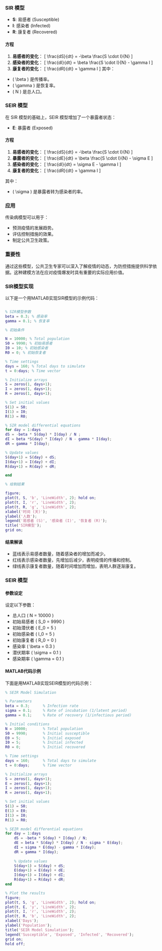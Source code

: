 
### SIR 模型

- **S**: 易感者 (Susceptible)
- **I**: 感染者 (Infected)
- **R**: 康复者 (Recovered)
#### 方程

1. **易感者的变化**：
   \[
   \frac{dS}{dt} = -\beta \frac{S \cdot I}{N}
   \]
1. **感染者的变化**：
   \[
   \frac{dI}{dt} = \beta \frac{S \cdot I}{N} - \gamma I
   \]
1. **康复者的变化**：
   \[
   \frac{dR}{dt} = \gamma I
   \]
其中：
- \( \beta \) 是传播率。
- \( \gamma \) 是恢复率。
- \( N \) 是总人口。

### SEIR 模型

在 SIR 模型的基础上，SEIR 模型增加了一个暴露者状态：

- **E**: 暴露者 (Exposed)

#### 方程

1. **易感者的变化**：
   \[
   \frac{dS}{dt} = -\beta \frac{S \cdot I}{N}
   \]
2. **暴露者的变化**：
   \[
   \frac{dE}{dt} = \beta \frac{S \cdot I}{N} - \sigma E
   \]
3. **感染者的变化**：
   \[
   \frac{dI}{dt} = \sigma E - \gamma I
   \]
4. **康复者的变化**：
   \[
   \frac{dR}{dt} = \gamma I
   \]

其中：
- \( \sigma \) 是暴露者转为感染者的率。

### 应用

传染病模型可以用于：
- 预测疫情的发展趋势。
- 评估控制措施的效果。
- 制定公共卫生政策。

### 重要性

通过这些模型，公共卫生专家可以深入了解疫情的动态，为防控措施提供科学依据。这种建模方法在应对疫情爆发时具有重要的实际应用价值。

### SIR模型实现

以下是一个用MATLAB实现SIR模型的示例代码：

```matlab

% SIR模型参数
beta = 0.3; % 感染率
gamma = 0.1; % 恢复率

% 初始条件

N = 10000; % Total population
S0 = 9990; % 初始易感者
I0 = 10; % 初始感染者
R0 = 0; % 初始恢复者

% Time settings
days = 160; % Total days to simulate
t = 0:days; % Time vector

% Initialize arrays
S = zeros(1, days+1);
I = zeros(1, days+1);
R = zeros(1, days+1);

% Set initial values
S(1) = S0;
I(1) = I0;
R(1) = R0;

% SIR model differential equations
for day = 1:days
dS = -beta * S(day) * I(day) / N ;
dI = beta *S(day) * I(day) / N - gamma * I(day);
dR = gamma * I(day);

% Update values
S(day+1) = S(day) + dS;
I(day+1) = I(day) + dI;
R(day+1) = R(day) + dR;

end

% 绘制结果

figure;
plot(t, S, 'b', 'LineWidth', 2); hold on;
plot(t, I, 'r', 'LineWidth', 2);
plot(t, R, 'g', 'LineWidth', 2);
xlabel('时间 (天)');
ylabel('人数');
legend('易感者 (S)', '感染者 (I)', '恢复者 (R)');
title('SIR模型');
grid on;
```

#### 结果解读

- 蓝线表示易感者数量，随着感染者的增加而减少。
- 红线表示感染者数量，先增加后减少，表明疫情的传播和控制。
- 绿线表示康复者数量，随着时间增加而增加，表明人群逐渐康复。

### SEIR 模型
#### 参数设定
设定以下参数：
- 总人口 \( N = 10000 \)
- 初始易感者 \( S_0 = 9990 \)
- 初始潜伏者 \( E_0 = 5 \)
- 初始感染者 \( I_0 = 5 \)
- 初始康复者 \( R_0 = 0 \)
- 感染率 \( \beta = 0.3 \)
- 潜伏期率 \( \sigma = 0.1 \)
- 感染期率 \( \gamma = 0.1 \)
#### MATLAB代码示例
下面是用MATLAB实现SEIR模型的代码示例：

```matlab
% SEIR Model Simulation

% Parameters
beta = 0.3;      % Infection rate
sigma = 0.1;     % Rate of incubation (1/latent period)
gamma = 0.1;     % Rate of recovery (1/infectious period)

% Initial conditions
N = 10000;       % Total population
S0 = 9990;       % Initial susceptible
E0 = 5;          % Initial exposed
I0 = 5;          % Initial infected
R0 = 0;          % Initial recovered

% Time settings
days = 160;      % Total days to simulate
t = 0:days;      % Time vector

% Initialize arrays
S = zeros(1, days+1);
E = zeros(1, days+1);
I = zeros(1, days+1);
R = zeros(1, days+1);

% Set initial values
S(1) = S0;
E(1) = E0;
I(1) = I0;
R(1) = R0;

% SEIR model differential equations
for day = 1:days
    dS = -beta * S(day) * I(day) / N;
    dE = beta * S(day) * I(day) / N - sigma * E(day);
    dI = sigma * E(day) - gamma * I(day);
    dR = gamma * I(day);
    
    % Update values
    S(day+1) = S(day) + dS;
    E(day+1) = E(day) + dE;
    I(day+1) = I(day) + dI;
    R(day+1) = R(day) + dR;
end

% Plot the results
figure;
plot(t, S, 'g', 'LineWidth', 2); hold on;
plot(t, E, 'y', 'LineWidth', 2);
plot(t, I, 'r', 'LineWidth', 2);
plot(t, R, 'b', 'LineWidth', 2);
xlabel('Days');
ylabel('Population');
title('SEIR Model Simulation');
legend('Susceptible', 'Exposed', 'Infected', 'Recovered');
grid on;
hold off;
```
